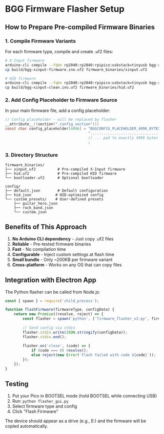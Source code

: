 # BGG Firmware Flasher Setup

## How to Prepare Pre-compiled Firmware Binaries

### 1. Compile Firmware Variants

For each firmware type, compile and create .uf2 files:

```bash
# X-Input firmware
arduino-cli compile --fqbn rp2040:rp2040:rpipico:usbstack=tinyusb bgg-xinput-firmware.ino
cp build/bgg-xinput-firmware.ino.uf2 firmware_binaries/xinput.uf2

# HID firmware  
arduino-cli compile --fqbn rp2040:rp2040:rpipico:usbstack=tinyusb bgg-xinput-clean.ino
cp build/bgg-xinput-clean.ino.uf2 firmware_binaries/hid.uf2
```

### 2. Add Config Placeholder to Firmware Source

In your main firmware file, add a config placeholder:

```c
// Config placeholder - will be replaced by flasher
__attribute__((section(".config_section"))) 
const char config_placeholder[4096] = "BGGCONFIG_PLACEHOLDER_4096_BYTES" 
                                      "................................................................"
                                      // ... pad to exactly 4096 bytes
                                      ;
```

### 3. Directory Structure

```
firmware_binaries/
├── xinput.uf2          # Pre-compiled X-Input firmware
├── hid.uf2             # Pre-compiled HID firmware
└── bootloader.uf2      # Optional bootloader

config/
├── default.json        # Default configuration
├── hid.json           # HID-optimized config
└── custom_presets/    # User-defined presets
    ├── guitar_hero.json
    ├── rock_band.json
    └── custom.json
```

## Benefits of This Approach

1. **No Arduino CLI dependency** - Just copy .uf2 files
2. **Reliable** - Pre-tested firmware binaries
3. **Fast** - No compilation time
4. **Configurable** - Inject custom settings at flash time
5. **Small bundle** - Only ~200KB per firmware variant
6. **Cross-platform** - Works on any OS that can copy files

## Integration with Electron App

The Python flasher can be called from Node.js:

```javascript
const { spawn } = require('child_process');

function flashFirmware(firmwareType, configData) {
    return new Promise((resolve, reject) => {
        const flasher = spawn('python', ['firmware_flasher_v2.py', firmwareType]);
        
        // Send config via stdin
        flasher.stdin.write(JSON.stringify(configData));
        flasher.stdin.end();
        
        flasher.on('close', (code) => {
            if (code === 0) resolve();
            else reject(new Error(`Flash failed with code ${code}`));
        });
    });
}
```

## Testing

1. Put your Pico in BOOTSEL mode (hold BOOTSEL while connecting USB)
2. Run: `python flasher_gui.py`
3. Select firmware type and config
4. Click "Flash Firmware"

The device should appear as a drive (e.g., E:\) and the firmware will be copied automatically.
